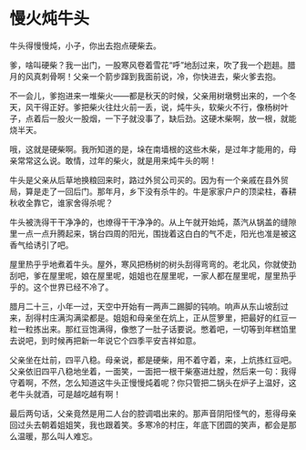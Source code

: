 # 慢火炖牛头

牛头得慢慢炖，小子，你出去抱点硬柴去。 

爹，啥叫硬柴？我一出门，一股寒风卷着雪花“呼”地刮过来，吹了我一个趔趄。腊月的风真刺骨啊！父亲一个箭步蹿到我面前说，冷，你快进去，柴火爹去抱。 

不一会儿，爹抱进来一堆柴火——都是秋天的时候，父亲用树墩劈出来的，一个冬天，风干得正好。爹把柴火往灶火前一丢，说，炖牛头，软柴火不行，像杨树叶子，点着后一股火一股烟，一下子就没事了，缺后劲。这硬木柴啊，放一根，就能烧半天。 

哦，这就是硬柴啊。我所知道的是，垛在南墙根的这些木柴，是过年才能用的，母亲常常这么说。敢情，过年的柴火，就是用来炖牛头的啊！ 

牛头是父亲从后草地换粮回来时，路过外贸公司买的。因为有一个亲戚在县外贸局，算是走了一回后门。那年月，乡下没有杀牛的。牛是家家户户的顶梁柱，春耕秋收全靠它，谁家舍得杀呢？ 

牛头被洗得干干净净的，也燎得干干净净的。从上午就开始炖，蒸汽从锅盖的缝隙里一点一点升腾起来，锅台四周的阳光，围拢着这白白的气不走，阳光也准是被这香气给诱引了吧。 

屋里热乎乎地煮着牛头。屋外，寒风把杨树的树头刮得弯弯的。老北风，你就使劲刮吧，爹在屋里呢，娘在屋里呢，姐姐也在屋里呢，一家人都在屋里呢，屋里热乎乎的。这个世界已经不冷了。 

腊月二十三，小年一过，天空中开始有一两声二踢脚的钝响。响声从东山坡刮过来，刮得村庄满沟满梁都是。姐姐和母亲坐在炕上，正从笸箩里，把最好的红豆一粒一粒拣出来。那红豆饱满得，像憋了一肚子话要说。憋着吧，一切等到年糕馅里去说吧，到时候再把新一年说它个四季平安吉祥如意。 

父亲坐在灶前，四平八稳。母亲说，都是硬柴，用不着守着，来，上炕拣红豆吧。父亲依旧四平八稳地坐着，一面笑，一面把一根干柴塞进灶膛，然后来一句：我得守着啊，不然，怎么知道这牛头正慢慢炖着呢？你只管把二锅头在炉子上温好，这老牛头就酒，可是越吃越有啊！ 

最后两句话，父亲竟然是用二人台的腔调唱出来的。那声音阴阳怪气的，惹得母亲回过头去朝着姐姐笑，我也跟着笑。多寒冷的村庄，年底下团圆的笑声，都会是那么温暖，那么叫人难忘。